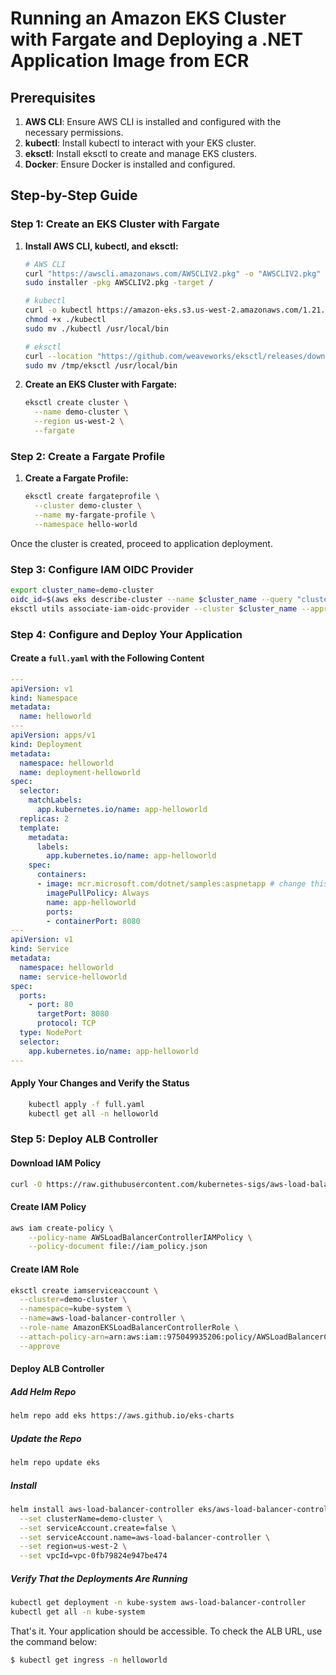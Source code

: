 # Running an Amazon EKS Cluster with Fargate and Deploying a .NET Application Image from ECR

## Prerequisites

1. **AWS CLI**: Ensure AWS CLI is installed and configured with the necessary permissions.
2. **kubectl**: Install kubectl to interact with your EKS cluster.
3. **eksctl**: Install eksctl to create and manage EKS clusters.
4. **Docker**: Ensure Docker is installed and configured.

## Step-by-Step Guide

### Step 1: Create an EKS Cluster with Fargate

1. **Install AWS CLI, kubectl, and eksctl:**

    ```sh
    # AWS CLI
    curl "https://awscli.amazonaws.com/AWSCLIV2.pkg" -o "AWSCLIV2.pkg"
    sudo installer -pkg AWSCLIV2.pkg -target /

    # kubectl
    curl -o kubectl https://amazon-eks.s3.us-west-2.amazonaws.com/1.21.2/2021-07-05/bin/darwin/amd64/kubectl
    chmod +x ./kubectl
    sudo mv ./kubectl /usr/local/bin

    # eksctl
    curl --location "https://github.com/weaveworks/eksctl/releases/download/0.78.0/eksctl_$(uname -s)_amd64.tar.gz" | tar xz -C /tmp
    sudo mv /tmp/eksctl /usr/local/bin
    ```

2. **Create an EKS Cluster with Fargate:**

    ```sh
    eksctl create cluster \
      --name demo-cluster \
      --region us-west-2 \
      --fargate
    ```

### Step 2: Create a Fargate Profile

1. **Create a Fargate Profile:**

    ```sh
    eksctl create fargateprofile \
      --cluster demo-cluster \
      --name my-fargate-profile \
      --namespace hello-world
    ```

Once the cluster is created, proceed to application deployment.

### Step 3: Configure IAM OIDC Provider

```sh
export cluster_name=demo-cluster
oidc_id=$(aws eks describe-cluster --name $cluster_name --query "cluster.identity.oidc.issuer" --output text | cut -d '/' -f 5)
eksctl utils associate-iam-oidc-provider --cluster $cluster_name --approve
```

### Step 4: Configure and Deploy Your Application

#### Create a `full.yaml` with the Following Content

```yaml
---
apiVersion: v1
kind: Namespace
metadata:
  name: helloworld
---
apiVersion: apps/v1
kind: Deployment
metadata:
  namespace: helloworld
  name: deployment-helloworld
spec:
  selector:
    matchLabels:
      app.kubernetes.io/name: app-helloworld
  replicas: 2
  template:
    metadata:
      labels:
        app.kubernetes.io/name: app-helloworld
    spec:
      containers:
      - image: mcr.microsoft.com/dotnet/samples:aspnetapp # change this to ECR image
        imagePullPolicy: Always
        name: app-helloworld
        ports:
        - containerPort: 8080 
---
apiVersion: v1
kind: Service
metadata:
  namespace: helloworld
  name: service-helloworld
spec:
  ports:
    - port: 80
      targetPort: 8080
      protocol: TCP
  type: NodePort
  selector:
    app.kubernetes.io/name: app-helloworld
---
```
#### Apply Your Changes and Verify the Status

```sh
    kubectl apply -f full.yaml
    kubectl get all -n helloworld
```


### Step 5: Deploy ALB Controller

#### Download IAM Policy

```sh
curl -O https://raw.githubusercontent.com/kubernetes-sigs/aws-load-balancer-controller/v2.5.4/docs/install/iam_policy.json
```

#### Create IAM Policy

```sh
aws iam create-policy \
    --policy-name AWSLoadBalancerControllerIAMPolicy \
    --policy-document file://iam_policy.json

```
#### Create IAM Role

```sh
eksctl create iamserviceaccount \
  --cluster=demo-cluster \
  --namespace=kube-system \
  --name=aws-load-balancer-controller \
  --role-name AmazonEKSLoadBalancerControllerRole \
  --attach-policy-arn=arn:aws:iam::975049935206:policy/AWSLoadBalancerControllerIAMPolicy \
  --approve
```

#### Deploy ALB Controller
##### Add Helm Repo

```sh
helm repo add eks https://aws.github.io/eks-charts
```

##### Update the Repo

```sh
helm repo update eks
```

##### Install

```sh
helm install aws-load-balancer-controller eks/aws-load-balancer-controller -n kube-system \
  --set clusterName=demo-cluster \
  --set serviceAccount.create=false \
  --set serviceAccount.name=aws-load-balancer-controller \
  --set region=us-west-2 \
  --set vpcId=vpc-0fb79824e947be474
```

##### Verify That the Deployments Are Running

```sh
kubectl get deployment -n kube-system aws-load-balancer-controller
kubectl get all -n kube-system
```


That's it. Your application should be accessible. To check the ALB URL, use the command below:

```sh
$ kubectl get ingress -n helloworld
```

